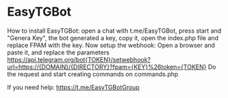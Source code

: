 # EasyTGBot
How to install EasyTGBot: open a chat with t.me/EasyTGBot, press start and "Genera Key", the bot generated a key, copy it,
open the index.php file and replace FPAM with the key. Now setup the webhook:
Open a browser and paste it, and replace the parameters
https://api.telegram.org/bot{TOKEN}/setwebhook?url=https://{DOMAIN}/{DIRECTORY}?fpam={KEY}%26token={TOKEN}
Do the request and start creating commands on commands.php


If you need help: https://t.me/EasyTGBotGroup
